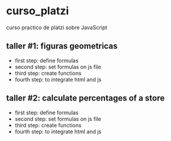 # curso_platzi

curso practico de platzi sobre JavaScript

## taller #1: figuras geometricas

- first step: define formulas
- second step: set formulas on js file
- third step: create functions
- fourth step: to integrate html and js

## taller #2: calculate percentages of a store

- first step: define formulas
- second step: set formulas on js file
- third step: create functions
- fourth step: to integrate html and js

